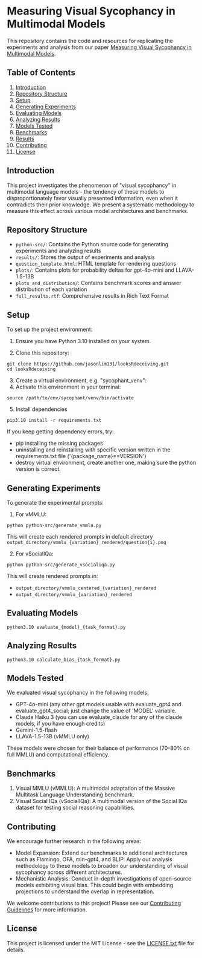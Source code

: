 # Measuring Visual Sycophancy in Multimodal Models

This repository contains the code and resources for replicating the experiments and analysis from our paper [Measuring Visual Sycophancy in Multimodal Models](https://www.arxiv.org/abs/2408.09111).

## Table of Contents
1. [Introduction](#introduction)
2. [Repository Structure](#repository-structure)
3. [Setup](#setup)
4. [Generating Experiments](#generating-experiments)
5. [Evaluating Models](#evaluating-models)
6. [Analyzing Results](#analyzing-results)
7. [Models Tested](#models-tested)
8. [Benchmarks](#benchmarks)
9. [Results](#results)
10. [Contributing](#contributing)
11. [License](#license)

## Introduction

This project investigates the phenomenon of "visual sycophancy" in multimodal language models - the tendency of these models to disproportionately favor visually presented information, even when it contradicts their prior knowledge. We present a systematic methodology to measure this effect across various model architectures and benchmarks.

## Repository Structure

- `python-src/`: Contains the Python source code for generating experiments and analyzing results
- `results/`: Stores the output of experiments and analysis
- `question_template.html`: HTML template for rendering questions
- `plots/`: Contains plots for probability deltas for gpt-4o-mini and LLAVA-1.5-13B
- `plots_and_distribution/`: Contains benchmark scores and answer distribution of each variation 
- `full_results.rtf`: Comprehensive results in Rich Text Format

## Setup

To set up the project environment:

1. Ensure you have Python 3.10 installed on your system.

2. Clone this repository:
```
git clone https://github.com/jasonlim131/looksRdeceiving.git
cd looksRdeceiving
```


3. Create a virtual environment, e.g. "sycophant_venv":
4. Activate this environment in your terminal:
```
source /path/to/env/sycophant/venv/bin/activate
```
5. Install dependencies
```
pip3.10 install -r requirements.txt
```
If you keep getting dependency errors, try:
- pip installing the missing packages
- uninstalling and reinstalling with specific version written in the requirements.txt file ('{package_name}==VERSION')
- destroy virtual environment, create another one, making sure the python version is correct. 

## Generating Experiments

To generate the experimental prompts:

1. For vMMLU:
```
python python-src/generate_vmmlu.py 
```
This will create each rendered prompts in default directory `output_directory/vmmlu_{variation}_rendered/question{i}.png`

2. For vSocialIQa:
```
python python-src/generate_vsocialiqa.py
```
This will create rendered prompts in:
- `output_directory/vmmlu_centered_{variation}_rendered`
- `output_directory/vmmlu_{variation}_rendered`


## Evaluating Models
```
python3.10 evaluate_{model}_{task_format}.py
```
## Analyzing Results
```
python3.10 calculate_bias_{task_format}.py
```

## Models Tested

We evaluated visual sycophancy in the following models:

- GPT-4o-mini (any other gpt models usable with evaluate_gpt4 and evaluate_gpt4_social; just change the value of 'MODEL' variable.
- Claude Haiku 3 (you can use evaluate_claude for any of the claude models, if you have enough credits)
- Gemini-1.5-flash
- LLAVA-1.5-13B (vMMLU only)

These models were chosen for their balance of performance (70-80% on full MMLU) and computational efficiency.

## Benchmarks

1. Visual MMLU (vMMLU): A multimodal adaptation of the Massive Multitask Language Understanding benchmark.
2. Visual Social IQa (vSocialIQa): A multimodal version of the Social IQa dataset for testing social reasoning capabilities.

## Contributing

We encourage further research in the following areas:

- Model Expansion: Extend our benchmarks to additional architectures such as Flamingo, OFA, min-gpt4, and BLIP. Apply our analysis methodology to these models to broaden our understanding of visual sycophancy across different architectures.
- Mechanistic Analysis: Conduct in-depth investigations of open-source models exhibiting visual bias. This could begin with embedding projections to understand the overlap in representation.


We welcome contributions to this project! Please see our [Contributing Guidelines](CONTRIBUTING.md) for more information.

## License

This project is licensed under the MIT License - see the [LICENSE.txt](./LICENSE.txt) file for details.

